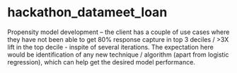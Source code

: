 # hackathon_datameet_loan
Propensity model development – the client has a couple of use cases where they have not been able to get 80% response capture in top 3 deciles / >3X lift in the top decile - inspite of several iterations. The expectation here would be identification of any new technique / algorithm (apart from logistic regression), which can help get the desired model performance.

